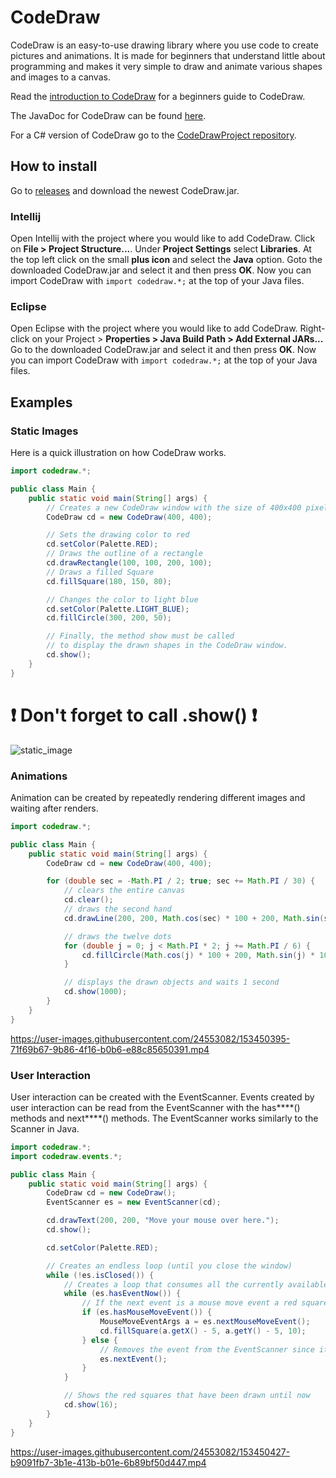 # CodeDraw

CodeDraw is an easy-to-use drawing library where you use code to create pictures and animations.
It is made for beginners that understand little about programming
and makes it very simple to draw and animate various shapes and images to a canvas.

Read the [introduction to CodeDraw](https://github.com/Krassnig/CodeDraw/blob/master/INTRODUCTION.md)
for a beginners guide to CodeDraw.

The JavaDoc for CodeDraw can be found [here](https://krassnig.github.io/CodeDrawJavaDoc/).

For a C# version of CodeDraw go to the [CodeDrawProject repository](https://github.com/Krassnig/CodeDrawProject).

## How to install

Go to [releases](https://github.com/Krassnig/CodeDraw/releases) and download the newest CodeDraw.jar.

### Intellij

Open Intellij with the project where you would like to add CodeDraw. Click on **File > Project Structure...**.
Under **Project Settings** select **Libraries**.
At the top left click on the small **plus icon** and select the **Java** option.
Goto the downloaded CodeDraw.jar and select it and then press **OK**.
Now you can import CodeDraw with ```import codedraw.*;``` at the top of your Java files.

### Eclipse

Open Eclipse with the project where you would like to add CodeDraw. Right-click on your Project > **Properties > Java Build Path > Add External JARs...**
Go to the downloaded CodeDraw.jar and select it and then press **OK**.
Now you can import CodeDraw with ```import codedraw.*;``` at the top of your Java files.


## Examples

### Static Images

Here is a quick illustration on how CodeDraw works.

```java
import codedraw.*;

public class Main {
	public static void main(String[] args) {
		// Creates a new CodeDraw window with the size of 400x400 pixel
		CodeDraw cd = new CodeDraw(400, 400);

		// Sets the drawing color to red
		cd.setColor(Palette.RED);
		// Draws the outline of a rectangle
		cd.drawRectangle(100, 100, 200, 100);
		// Draws a filled Square
		cd.fillSquare(180, 150, 80);

		// Changes the color to light blue
		cd.setColor(Palette.LIGHT_BLUE);
		cd.fillCircle(300, 200, 50);

		// Finally, the method show must be called
		// to display the drawn shapes in the CodeDraw window.
		cd.show();
	}
}
```
# ❗ Don't forget to call .show() ❗

![static_image](https://user-images.githubusercontent.com/24553082/153450298-403d3adc-87f9-476e-82a4-48aeac21ec90.png)

### Animations

Animation can be created by repeatedly rendering different images and waiting after renders.

```java
import codedraw.*;

public class Main {
	public static void main(String[] args) {
		CodeDraw cd = new CodeDraw(400, 400);

		for (double sec = -Math.PI / 2; true; sec += Math.PI / 30) {
			// clears the entire canvas
			cd.clear();
			// draws the second hand
			cd.drawLine(200, 200, Math.cos(sec) * 100 + 200, Math.sin(sec) * 100 + 200);

			// draws the twelve dots
			for (double j = 0; j < Math.PI * 2; j += Math.PI / 6) {
				cd.fillCircle(Math.cos(j) * 100 + 200, Math.sin(j) * 100 + 200, 4);
			}

			// displays the drawn objects and waits 1 second
			cd.show(1000);
		}
	}
}
```

https://user-images.githubusercontent.com/24553082/153450395-71f69b67-9b86-4f16-b0b6-e88c85650391.mp4

### User Interaction

User interaction can be created with the EventScanner.
Events created by user interaction can be read from the EventScanner
with the has****() methods and next****() methods.
The EventScanner works similarly to the Scanner in Java.

```java
import codedraw.*;
import codedraw.events.*;

public class Main {
	public static void main(String[] args) {
		CodeDraw cd = new CodeDraw();
		EventScanner es = new EventScanner(cd);

		cd.drawText(200, 200, "Move your mouse over here.");
		cd.show();

		cd.setColor(Palette.RED);

		// Creates an endless loop (until you close the window)
		while (!es.isClosed()) {
			// Creates a loop that consumes all the currently available events
			while (es.hasEventNow()) {
				// If the next event is a mouse move event a red square will be drawn at its location
				if (es.hasMouseMoveEvent()) {
					MouseMoveEventArgs a = es.nextMouseMoveEvent();
					cd.fillSquare(a.getX() - 5, a.getY() - 5, 10);
				} else {
					// Removes the event from the EventScanner since it is not a MouseMoveEvent
					es.nextEvent();
				}
			}

			// Shows the red squares that have been drawn until now
			cd.show(16);
		}
	}
}
```

https://user-images.githubusercontent.com/24553082/153450427-b9091fb7-3b1e-413b-b01e-6b89bf50d447.mp4
